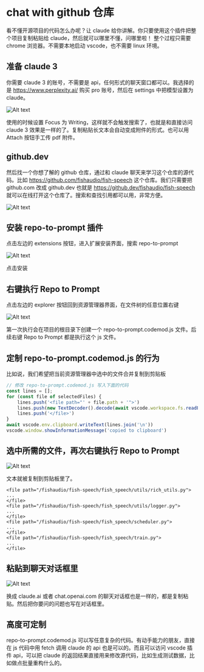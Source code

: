 # chat with github 仓库

看不懂开源项目的代码怎么办呢？让 claude 给你讲解。你只要使用这个插件把整个项目复制粘贴给 claude，然后就可以哪里不懂，问哪里啦！
整个过程只需要 chrome 浏览器。不需要本地启动 vscode，也不需要 linux 环境。

## 准备 claude 3

你需要 claude 3 的账号，不需要是 api，任何形式的聊天窗口都可以。我选择的是 https://www.perplexity.ai/ 购买 pro 账号，然后在 settings 中把模型设置为 claude。

![Alt text](usage/image1.png)

使用的时候设置 Focus 为 Writing，这样就不会触发搜索了，也就是和直接访问 claude 3 效果是一样的了。复制粘贴长文本会自动变成附件的形式。也可以用 Attach 按钮手工传 pdf 附件。

## github.dev

然后找一个你想了解的 github 仓库，通过和 claude 聊天来学习这个仓库的源代码。比如 https://github.com/fishaudio/fish-speech 这个仓库。我们只需要把 github.com 改成 github.dev 也就是 https://github.dev/fishaudio/fish-speech 就可以在线打开这个仓库了。搜索和查找引用都可以用，非常方便。

![Alt text](usage/image2.png)

## 安装 repo-to-prompt 插件

点击左边的 extensions 按钮，进入扩展安装界面，搜索 repo-to-prompt

![Alt text](usage/image3.png)

点击安装

## 右键执行 Repo to Prompt

点击左边的 explorer 按钮回到资源管理器界面，在文件树的任意位置右键

![Alt text](usage/image4.png)

第一次执行会在项目的根目录下创建一个 repo-to-prompt.codemod.js 文件。后续右键 Repo to Prompt 都是执行这个 js 文件。

## 定制 repo-to-prompt.codemod.js 的行为

比如说，我们希望把当前资源管理器中选中的文件合并复制到剪贴板

```js
// 修改 repo-to-prompt.codemod.js 写入下面的代码
const lines = [];
for (const file of selectedFiles) {
    lines.push('<file path="' + file.path + '">')
    lines.push(new TextDecoder().decode(await vscode.workspace.fs.readFile(file)))
    lines.push('</file>')
}
await vscode.env.clipboard.writeText(lines.join('\n'))
vscode.window.showInformationMessage('copied to clipboard')
```

## 选中所需的文件，再次右键执行 Repo to Prompt

![Alt text](usage/image5.png)

文本就被复制到剪贴板里了。

```
<file path="/fishaudio/fish-speech/fish_speech/utils/rich_utils.py">
...
</file>
<file path="/fishaudio/fish-speech/fish_speech/utils/logger.py">
...
</file>
<file path="/fishaudio/fish-speech/fish_speech/scheduler.py">
...
</file>
<file path="/fishaudio/fish-speech/fish_speech/train.py">
...
</file>
```

## 粘贴到聊天对话框里

![Alt text](usage/image6.png)

换成 claude.ai 或者 chat.openai.com 的聊天对话框也是一样的，都是复制粘贴。然后把你要问的问题也写在对话框里。

## 高度可定制

repo-to-prompt.codemod.js 可以写任意复杂的代码。有动手能力的朋友，直接在 js 代码中用 fetch 调用 claude 的 api 也是可以的。而且可以访问 vscode 插件 api，可以把 claude 的返回结果直接用来修改源代码，比如生成测试数据，比如做点批量重构什么的。
